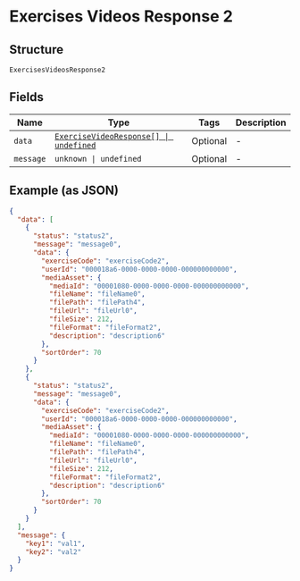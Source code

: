 
# Exercises Videos Response 2

## Structure

`ExercisesVideosResponse2`

## Fields

| Name | Type | Tags | Description |
|  --- | --- | --- | --- |
| `data` | [`ExerciseVideoResponse[] \| undefined`](../../doc/models/exercise-video-response.md) | Optional | - |
| `message` | `unknown \| undefined` | Optional | - |

## Example (as JSON)

```json
{
  "data": [
    {
      "status": "status2",
      "message": "message0",
      "data": {
        "exerciseCode": "exerciseCode2",
        "userId": "000018a6-0000-0000-0000-000000000000",
        "mediaAsset": {
          "mediaId": "00001080-0000-0000-0000-000000000000",
          "fileName": "fileName0",
          "filePath": "filePath4",
          "fileUrl": "fileUrl0",
          "fileSize": 212,
          "fileFormat": "fileFormat2",
          "description": "description6"
        },
        "sortOrder": 70
      }
    },
    {
      "status": "status2",
      "message": "message0",
      "data": {
        "exerciseCode": "exerciseCode2",
        "userId": "000018a6-0000-0000-0000-000000000000",
        "mediaAsset": {
          "mediaId": "00001080-0000-0000-0000-000000000000",
          "fileName": "fileName0",
          "filePath": "filePath4",
          "fileUrl": "fileUrl0",
          "fileSize": 212,
          "fileFormat": "fileFormat2",
          "description": "description6"
        },
        "sortOrder": 70
      }
    }
  ],
  "message": {
    "key1": "val1",
    "key2": "val2"
  }
}
```

